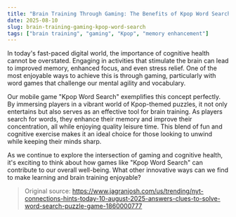 ```yaml
---
title: "Brain Training Through Gaming: The Benefits of Kpop Word Search"
date: 2025-08-10
slug: brain-training-gaming-kpop-word-search
tags: ["brain training", "gaming", "Kpop", "memory enhancement"]
---
```


In today's fast-paced digital world, the importance of cognitive health cannot be overstated. Engaging in activities that stimulate the brain can lead to improved memory, enhanced focus, and even stress relief. One of the most enjoyable ways to achieve this is through gaming, particularly with word games that challenge our mental agility and vocabulary.

Our mobile game "Kpop Word Search" exemplifies this concept perfectly. By immersing players in a vibrant world of Kpop-themed puzzles, it not only entertains but also serves as an effective tool for brain training. As players search for words, they enhance their memory and improve their concentration, all while enjoying quality leisure time. This blend of fun and cognitive exercise makes it an ideal choice for those looking to unwind while keeping their minds sharp.

As we continue to explore the intersection of gaming and cognitive health, it's exciting to think about how games like "Kpop Word Search" can contribute to our overall well-being. What other innovative ways can we find to make learning and brain training enjoyable?
> Original source: https://www.jagranjosh.com/us/trending/nyt-connections-hints-today-10-august-2025-answers-clues-to-solve-word-search-puzzle-game-1860000777